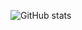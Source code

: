 ![GitHub stats](https://github-readme-stats.vercel.app/api?username=ehmicky&count_private=true&show_icons=true&include_all_commits=true&custom_title=GitHub%20stats)
